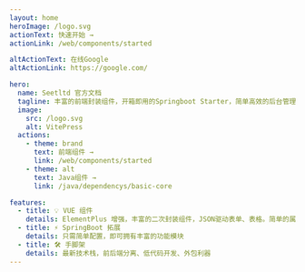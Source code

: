 ```yaml
---
layout: home
heroImage: /logo.svg
actionText: 快速开始 →
actionLink: /web/components/started

altActionText: 在线Google
altActionLink: https://google.com/

hero:
  name: Seetltd 官方文档
  tagline: 丰富的前端封装组件，开箱即用的Springboot Starter，简单高效的后台管理模板。告别996，把时间留给家人......
  image:
    src: /logo.svg
    alt: VitePress
  actions:
    - theme: brand
      text: 前端组件 →
      link: /web/components/started
    - theme: alt
      text: Java组件 →
      link: /java/dependencys/basic-core

features:
  - title: 💡 VUE 组件
    details: ElementPlus 增强，丰富的二次封装组件，JSON驱动表单、表格。简单的属性配置丰富的页面功能
  - title: ⚡️ SpringBoot 拓展
    details: 只需简单配置，即可拥有丰富的功能模块
  - title: 🛠️ 手脚架
    details: 最新技术栈，前后端分离、低代码开发、外包利器
---
```

